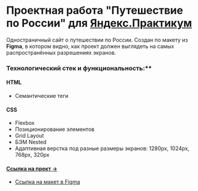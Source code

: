 # Проектная работа "Путешествие по России" для [Яндекс.Практикум](https://practicum.yandex.ru/)


Одностраничный сайт о путешествии по России. Создан по макету из **Figma**, в котором видно, как проект должен выглядеть на самых распространённых разрешениях экранов.

### Технологический стек и функциональность:**

#### HTML
* Семантические теги

#### CSS
* Flexbox
* Позиционирование элементов
* Grid Layout
* БЭМ Nested
* Адаптивная верстка под разные размеры экранов: 1280px, 1024px, 768px, 320px

#### [Ссылка на прект &rarr;](https://Valeriya007.github.io/russian-travel/index.html)

* [Ссылка на макет в Figma](https://www.figma.com/file/5S2WSbEFL6awjVWJ0NWL8Q/Sprint-3_-Russia-_-desktop-mobile?node-id=28503%3A0)





